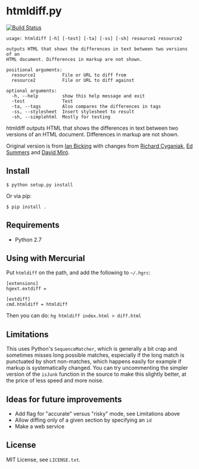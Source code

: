 # htmldiff.py

[![Build Status](https://secure.travis-ci.org/edsu/htmldiff.png)](http://travis-ci.org/edsu/htmldiff)


```
usage: htmldiff [-h] [-test] [-ta] [-ss] [-sh] resource1 resource2

outputs HTML that shows the differences in text between two versions of an
HTML document. Differences in markup are not shown.

positional arguments:
  resource1          File or URL to diff from
  resource2          File or URL to diff against

optional arguments:
  -h, --help         show this help message and exit
  -test              Test
  -ta, --tags        Also compares the differences in tags
  -ss, --stylesheet  Insert stylesheet to result
  -sh, --simplehtml  Mostly for testing
```

htmldiff outputs HTML that shows the differences in text between
two versions of an HTML document. Differences in markup are not
shown.

Original version is from [Ian Bicking](https://github.com/ianb)
with changes from [Richard Cyganiak](https://github.com/cygri), [Ed Summers](https://github.com/edsu) and [David Miró](https://github.com/dmiro).

## Install

```
$ python setup.py install
```

Or via pip:

```
$ pip install .
```

## Requirements

* Python 2.7

## Using with Mercurial

Put `htmldiff` on the path, and add the following to `~/.hgrc`:

    [extensions]
    hgext.extdiff =

    [extdiff]
    cmd.htmldiff = htmldiff

Then you can do: `hg htmldiff index.html > diff.html`

## Limitations

This uses Python's `SequenceMatcher`, which is generally a bit crap
and sometimes misses long possible matches, especially if the long
match is punctuated by short non-matches, which happens easily for
example if markup is systematically changed. You can try uncommenting
the simpler version of the `isJunk` function in the source to make
this slightly better, at the price of less speed and more noise.

## Ideas for future improvements

* Add flag for "accurate" versus "risky" mode, see Limitations above
* Allow diffing only of a given section by specifying an `id`
* Make a web service

## License

MIT License, see `LICENSE.txt`.
